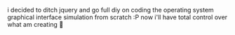 i decided to ditch jquery and go full diy on coding the operating system graphical interface simulation from scratch :P
now i'll have total control over what am creating 🥲
